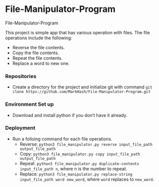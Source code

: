 # File-Manipulator-Program
File-Manipulator-Program

This project is simple app that has various operation with files. The file operations include the following:

  - Reverse the file contents.
  - Copy the file contents.
  - Repeat the file contents.
  - Replace a word to new one.

### Repositories
* Create a directory for the project and initialize git with command `git clone https://github.com/MarkHash/File-Manipulator-Program.git`

### Environment Set up
* Download and install python if you don’t have it already.

### Deployment
* Run a folloing command for each file operations.
  - Reverse: `python3 file_manipulator.py reverse input_file_path output_file_path`
  - Copy: `python3 file_manipulator.py copy input_file_path output_file_path`
  - Repeat: `python3 file_manipulator.py duplicate-contents input_file_path n`, where n is the number to repeat.
  - Replace: `python3 file_manipulator.py replace-string input_file_path word new_word`, where `word` replaces to `new_word`.
